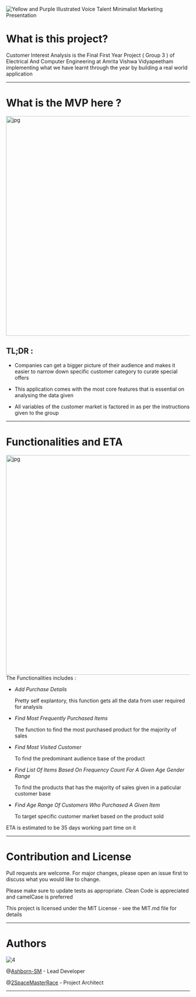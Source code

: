 ![Yellow and Purple Illustrated Voice Talent Minimalist Marketing Presentation](https://user-images.githubusercontent.com/82216693/122651624-ab3a0b80-d157-11eb-952d-7aceabcba813.jpg)

# What is this project? 

Customer Interest Analysis is the Final First Year Project ( Group 3 )  of Electrical And Computer Engineering at Amrita Vishwa Vidyapeetham implementing what we have learnt through the year by building a real world application  



-----------------------------------------------------------------------------------------------------------------------------------------------------------------------------------


# What is the MVP here ?

   <img hight="650" width="600" alt="jpg" align="centre" src="https://user-images.githubusercontent.com/82216693/122651978-ce65ba80-d159-11eb-8843-8b90fd91b0ca.jpg"> 

## TL;DR :

 - Companies can get a bigger picture of their audience and makes it easier to narrow down specific customer category to curate special offers  

 - This application comes with the most core features that is essential on analysing the data given  

 - All variables of the customer market is factored in as per the instructions given to the group 

                    


---------------------------------------------------------------------------------------------------------------------------------------------------------------------------------




# Functionalities and ETA 

<img hight="600" width="600" alt="jpg" align="right" src="https://user-images.githubusercontent.com/82216693/122652209-32d54980-d15b-11eb-8fb5-4f1fce338b2a.jpg"> 


The Functionalities includes : 

- *Add Purchase Details* 

  Pretty self explantory, this function gets all the data from user required for analysis

- *Find Most Frequently Purchased Items* 

  The function to find the most purchased product for the majority of sales

- *Find Most Visited Customer* 

  To find the predominant audience base of the product

- *Find List Of Items Based On Frequency Count For A Given Age Gender Range* 

  To find the products that has the majority of sales given in a paticular customer base
 
 - *Find Age Range Of Customers Who Purchased A Given Item* 
   
   To target specific customer market based on the product sold 
  
 ETA is estimated to be 35 days working part time on it 

---------------------------------------------------------------------------------------------------------------------------------------------------------------------------------




# Contribution and License
Pull requests are welcome. For major changes, please open an issue first to discuss what you would like to change.

Please make sure to update tests as appropriate. Clean Code is appreciated and camelCase is preferred  

This project is licensed under the MIT License - see the MIT.md file for details

-----------------------------------------------------------------------------------------------------------------------------------------------------------------------------------


# Authors

![4](https://user-images.githubusercontent.com/82216693/122652394-42a15d80-d15c-11eb-8fb4-a8ee9c126c75.jpg)


@[Ashborn-SM](https://github.com/Ashborn-SM) - Lead Developer

@[2SpaceMasterRace](https://github.com/2SpaceMasterRace) - Project Architect


---------------------------------------------------------------------------------------------------------------------------------------------------------------------------------


